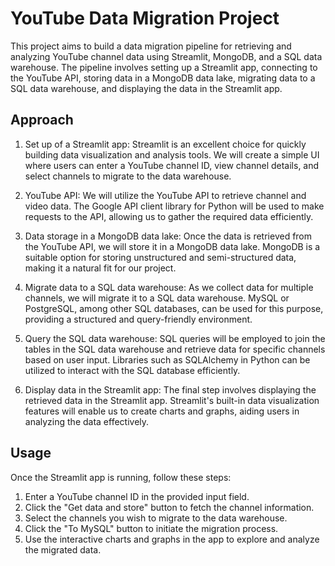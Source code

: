 # YouTube Data Migration Project

This project aims to build a data migration pipeline for retrieving and analyzing YouTube channel data using Streamlit, MongoDB, and a SQL data warehouse. The pipeline involves setting up a Streamlit app, connecting to the YouTube API, storing data in a MongoDB data lake, migrating data to a SQL data warehouse, and displaying the data in the Streamlit app.

## Approach

1. Set up of a Streamlit app: Streamlit is an excellent choice for quickly building data visualization and analysis tools. We will create a simple UI where users can enter a YouTube channel ID, view channel details, and select channels to migrate to the data warehouse.

2. YouTube API: We will utilize the YouTube API to retrieve channel and video data. The Google API client library for Python will be used to make requests to the API, allowing us to gather the required data efficiently.

3. Data storage in a MongoDB data lake: Once the data is retrieved from the YouTube API, we will store it in a MongoDB data lake. MongoDB is a suitable option for storing unstructured and semi-structured data, making it a natural fit for our project.

4. Migrate data to a SQL data warehouse: As we collect data for multiple channels, we will migrate it to a SQL data warehouse. MySQL or PostgreSQL, among other SQL databases, can be used for this purpose, providing a structured and query-friendly environment.

5. Query the SQL data warehouse: SQL queries will be employed to join the tables in the SQL data warehouse and retrieve data for specific channels based on user input. Libraries such as SQLAlchemy in Python can be utilized to interact with the SQL database efficiently.

6. Display data in the Streamlit app: The final step involves displaying the retrieved data in the Streamlit app. Streamlit's built-in data visualization features will enable us to create charts and graphs, aiding users in analyzing the data effectively.


## Usage

Once the Streamlit app is running, follow these steps:

1. Enter a YouTube channel ID in the provided input field.
2. Click the "Get data and store" button to fetch the channel information.
3. Select the channels you wish to migrate to the data warehouse.
4. Click the "To MySQL" button to initiate the migration process.
5. Use the interactive charts and graphs in the app to explore and analyze the migrated data.
